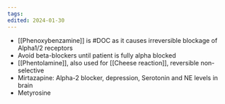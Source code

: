 ```yaml
---
tags: 
edited: 2024-01-30
---
```


- [[Phenoxybenzamine]] is #DOC as it causes irreversible blockage of Alpha1/2 receptors
- Avoid beta-blockers until patient is fully alpha blocked
- [[Phentolamine]], also used for [[Cheese reaction]], reversible non-selective
- Mirtazapine: Alpha-2 blocker, depression, Serotonin and NE levels in brain
- Metyrosine

